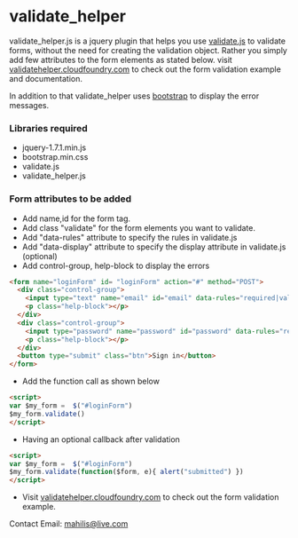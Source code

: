 # validate_helper 
  
  validate_helper.js is a jquery plugin that helps you use [validate.js](http://rickharrison.github.com/validate.js/) to validate forms, without the need for creating the validation object. Rather you simply add few attributes to the form elements as stated below.
  visit [validatehelper.cloudfoundry.com](http://validatehelper.cloudfoundry.com/) to check out the form validation example and documentation.
  
  In addition to that validate_helper uses [bootstrap](http://twitter.github.com/bootstrap/) to display the error messages.

### Libraries required 
* jquery-1.7.1.min.js
* bootstrap.min.css
* validate.js
* validate_helper.js

### Form attributes to be added 

* Add name,id for the form tag. 
* Add class "validate" for the form elements you want to validate. 
* Add "data-rules" attribute to specify the rules in validate.js 
* Add "data-display" attribute to specify the display attribute in validate.js (optional) 
* Add control-group, help-block to display the errors 

```html
<form name="loginForm" id= "loginForm" action="#" method="POST">
  <div class="control-group">
    <input type="text" name="email" id="email" data-rules="required|valid_email" data-rules="Email" class="validate">
    <p class="help-block"></p>
  </div>
  <div class="control-group">
    <input type="password" name="password" id="password" data-rules="required" class="validate">
    <p class="help-block"></p>
  </div>
  <button type="submit" class="btn">Sign in</button>
</form> 
```
* Add the function call as shown below 

```html
<script>
var $my_form =  $("#loginForm")
$my_form.validate()
</script>
```

* Having an optional callback after validation 


```html
<script>
var $my_form =  $("#loginForm")
$my_form.validate(function($form, e){ alert("submitted") })
</script>
```

* Visit [validatehelper.cloudfoundry.com](http://validatehelper.cloudfoundry.com/) to check out the form validation example.

Contact Email: mahilis@live.com